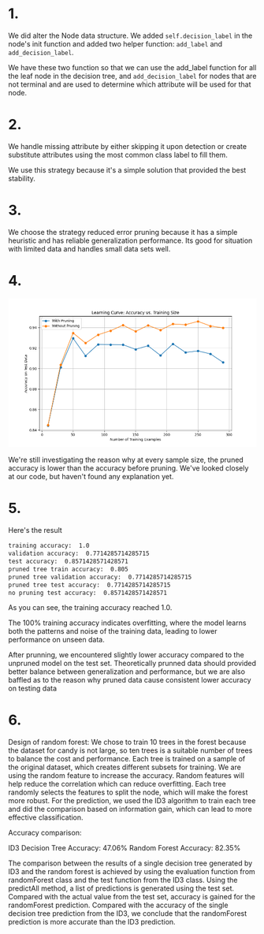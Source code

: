 # 1. 

We did alter the Node data structure. We added `self.decision_label` in the node's init function and added two helper function: `add_label` and `add_decision_label`.

We have these two function so that we can use the add_label function for all the leaf node in the decision tree, and `add_decision_label` for nodes that are not terminal and are used to determine which attribute will be used for that node.

# 2. 

We handle missing attribute by either skipping it upon detection or create substitute attributes using the most common class label to fill them. 

We use this strategy because it's a simple solution that provided the best stability.

# 3. 

We choose the strategy reduced error pruning because it has a simple heuristic and has reliable generalization performance. Its good for situation with limited data and handles small data sets well.

# 4.
![Project logo](4.jpg)

We're still investigating the reason why at every sample size, the pruned accuracy is lower than the accuracy before pruning. We've looked closely at our code, but haven't found any explanation yet. 

# 5.

Here's the result

```
training accuracy:  1.0
validation accuracy:  0.7714285714285715
test accuracy:  0.8571428571428571
pruned tree train accuracy:  0.805
pruned tree validation accuracy:  0.7714285714285715
pruned tree test accuracy:  0.7714285714285715
no pruning test accuracy:  0.8571428571428571
```

As you can see, the training accuracy reached 1.0.

The 100% training accuracy indicates overfitting, where the model learns both the patterns and noise of the training data, leading to lower performance on unseen data.

After prunning, we encountered slightly lower accuracy compared to the unpruned model on the test set. Theoretically prunned data should provided better balance between generalization and performance, but we are also baffled as to the reason why pruned data cause consistent lower accuracy on testing data

# 6. 
Design of random forest:
We chose to train 10 trees in the forest because the dataset for candy is not large, so ten trees is a suitable number of trees to balance the cost and performance.
Each tree is trained on a sample of the original dataset, which creates different subsets for training. We are using the random feature to increase the accuracy. Random features will help reduce the correlation which can reduce overfitting. Each tree randomly selects the features to split the node, which will make the forest more robust. For the prediction, we used the ID3 algorithm to train each tree and did the comparison based on information gain, which can lead to more effective classification.

Accuracy comparison:

ID3 Decision Tree Accuracy: 47.06%
Random Forest Accuracy: 82.35%

The comparison between the results of a single decision tree generated by ID3 and the random forest is achieved by using the evaluation function from randomForest class and the test function from the ID3 class. Using the predictAll method, a list of predictions is generated using the test set. Compared with the actual value from the test set, accuracy is gained for the randomForest prediction. Compared with the accuracy of the single decision tree prediction from the ID3, we conclude that the randomForest prediction is more accurate than the ID3 prediction.


